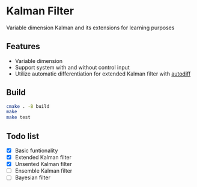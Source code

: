 # Kalman Filter
Variable dimension Kalman and its extensions for learning purposes

## Features
* Variable dimension
* Support system with and without control input
* Utilize automatic differentiation for extended Kalman filter with [autodiff](https://autodiff.github.io/)

## Build
```bash
cmake . -B build
make
make test
```

## Todo list
- [x] Basic funtionality
- [x] Extended Kalman filter
- [x] Unsented Kalman filter
- [ ] Ensemble Kalman filter
- [ ] Bayesian filter